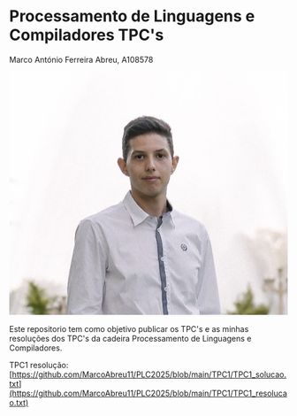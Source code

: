 # Processamento de Linguagens e Compiladores TPC's

Marco António Ferreira Abreu, A108578

![image_alt](https://github.com/MarcoAbreu11/PLC2025/blob/main/Imagem/minha_imagem.jpg?raw=true)

Este repositorio tem como objetivo publicar os TPC's e as minhas resoluções dos TPC's da cadeira Processamento de Linguagens e Compiladores.

TPC1 resolução: [https://github.com/MarcoAbreu11/PLC2025/blob/main/TPC1/TPC1_solucao.txt](https://github.com/MarcoAbreu11/PLC2025/blob/main/TPC1/TPC1_resolucao.txt)
